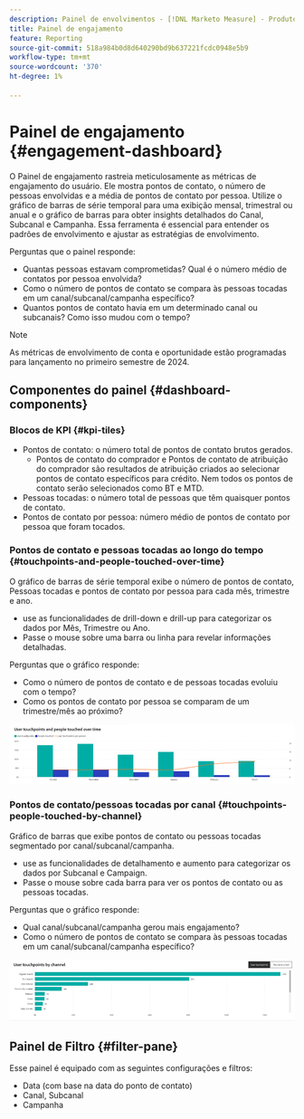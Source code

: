 ```yaml
---
description: Painel de envolvimentos - [!DNL Marketo Measure] - Produto
title: Painel de engajamento
feature: Reporting
source-git-commit: 518a984b0d8d640290bd9b637221fcdc0948e5b9
workflow-type: tm+mt
source-wordcount: '370'
ht-degree: 1%

---
```


# Painel de engajamento {#engagement-dashboard}

O Painel de engajamento rastreia meticulosamente as métricas de engajamento do usuário. Ele mostra pontos de contato, o número de pessoas envolvidas e a média de pontos de contato por pessoa. Utilize o gráfico de barras de série temporal para uma exibição mensal, trimestral ou anual e o gráfico de barras para obter insights detalhados do Canal, Subcanal e Campanha. Essa ferramenta é essencial para entender os padrões de envolvimento e ajustar as estratégias de envolvimento.

Perguntas que o painel responde:

* Quantas pessoas estavam comprometidas? Qual é o número médio de contatos por pessoa envolvida?
* Como o número de pontos de contato se compara às pessoas tocadas em um canal/subcanal/campanha específico?
* Quantos pontos de contato havia em um determinado canal ou subcanais? Como isso mudou com o tempo?

>[!NOTE]
>
>As métricas de envolvimento de conta e oportunidade estão programadas para lançamento no primeiro semestre de 2024.

## Componentes do painel {#dashboard-components}

### Blocos de KPI {#kpi-tiles}

* Pontos de contato: o número total de pontos de contato brutos gerados.
   * Pontos de contato do comprador e Pontos de contato de atribuição do comprador são resultados de atribuição criados ao selecionar pontos de contato específicos para crédito. Nem todos os pontos de contato serão selecionados como BT e MTD.
* Pessoas tocadas: o número total de pessoas que têm quaisquer pontos de contato.
* Pontos de contato por pessoa: número médio de pontos de contato por pessoa que foram tocados.

### Pontos de contato e pessoas tocadas ao longo do tempo {#touchpoints-and-people-touched-over-time}

O gráfico de barras de série temporal exibe o número de pontos de contato, Pessoas tocadas e pontos de contato por pessoa para cada mês, trimestre e ano.

* use as funcionalidades de drill-down e drill-up para categorizar os dados por Mês, Trimestre ou Ano.
* Passe o mouse sobre uma barra ou linha para revelar informações detalhadas.

Perguntas que o gráfico responde:

* Como o número de pontos de contato e de pessoas tocadas evoluiu com o tempo?
* Como os pontos de contato por pessoa se comparam de um trimestre/mês ao próximo?

![](assets/engagement-dashboard-1.png)

### Pontos de contato/pessoas tocadas por canal {#touchpoints-people-touched-by-channel}

Gráfico de barras que exibe pontos de contato ou pessoas tocadas segmentado por canal/subcanal/campanha.

* use as funcionalidades de detalhamento e aumento para categorizar os dados por Subcanal e Campaign.
* Passe o mouse sobre cada barra para ver os pontos de contato ou as pessoas tocadas.

Perguntas que o gráfico responde:

* Qual canal/subcanal/campanha gerou mais engajamento?
* Como o número de pontos de contato se compara às pessoas tocadas em um canal/subcanal/campanha específico?

![](assets/engagement-dashboard-2.png)

## Painel de Filtro {#filter-pane}

Esse painel é equipado com as seguintes configurações e filtros:

* Data (com base na data do ponto de contato)
* Canal, Subcanal
* Campanha
